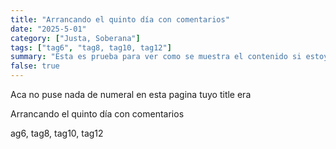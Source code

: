 ```yaml
---
title: "Arrancando el quinto día con comentarios"
date: "2025-5-01"
category: ["Justa, Soberana"]
tags: ["tag6", "tag8, tag10, tag12"]
summary: "Esta es prueba para ver como se muestra el contenido si estoy en el postl del cuarto día con comentarios"
false: true
---
```


Aca no puse nada de numeral en esta pagina tuyo title era 

Arrancando el quinto día con comentarios

ag6, tag8, tag10, tag12